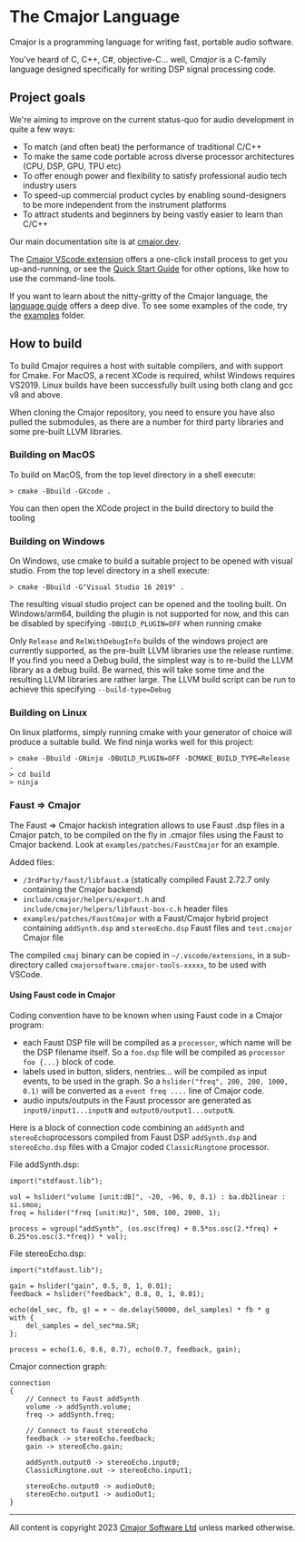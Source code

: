 # The Cmajor Language

Cmajor is a programming language for writing fast, portable audio software.

You've heard of C, C++, C#, objective-C... well, C*major* is a C-family language designed specifically for writing DSP signal processing code.

## Project goals

We're aiming to improve on the current status-quo for audio development in quite a few ways:

- To match (and often beat) the performance of traditional C/C++
- To make the same code portable across diverse processor architectures (CPU, DSP, GPU, TPU etc)
- To offer enough power and flexibility to satisfy professional audio tech industry users
- To speed-up commercial product cycles by enabling sound-designers to be more independent from the instrument platforms
- To attract students and beginners by being vastly easier to learn than C/C++

Our main documentation site is at [cmajor.dev](https://cmajor.dev).

The [Cmajor VScode extension](https://marketplace.visualstudio.com/items?itemName=CmajorSoftware.cmajor-tools) offers a one-click install process to get you up-and-running, or see the [Quick Start Guide](https://cmajor.dev/docs/GettingStarted) for other options, like how to use the command-line tools.

If you want to learn about the nitty-gritty of the Cmajor language, the [language guide](https://cmajor.dev/docs/LanguageReference) offers a deep dive. To see some examples of the code, try the [examples](./examples/patches) folder.

## How to build

To build Cmajor requires a host with suitable compilers, and with support for Cmake. For MacOS, a recent XCode is required, whilst Windows requires VS2019. Linux builds have been successfully built using both clang and gcc v8 and above.

When cloning the Cmajor repository, you need to ensure you have also pulled the submodules, as there are a number for third party libraries and some pre-built LLVM libraries.

### Building on MacOS

To build on MacOS, from the top level directory in a shell execute:

```
> cmake -Bbuild -GXcode .
```

You can then open the XCode project in the build directory to build the tooling

### Building on Windows

On Windows, use cmake to build a suitable project to be opened with visual studio. From the top level directory in a shell execute:

```
> cmake -Bbuild -G"Visual Studio 16 2019" .
```

The resulting visual studio project can be opened and the tooling built. On Windows/arm64, building the plugin is not supported for now, and this can be disabled by specifying `-DBUILD_PLUGIN=OFF` when running cmake

Only `Release` and `RelWithDebugInfo` builds of the windows project are currently supported, as the pre-built LLVM libraries use the release runtime. If you find you need a Debug build, the simplest way is to re-build the LLVM library as a debug build. Be warned, this will take some time and the resulting LLVM libraries are rather large. The LLVM build script can be run to achieve this specifying `--build-type=Debug`

### Building on Linux

On linux platforms, simply running cmake with your generator of choice will produce a suitable build. We find ninja works well for this project:

```
> cmake -Bbuild -GNinja -DBUILD_PLUGIN=OFF -DCMAKE_BUILD_TYPE=Release .
> cd build
> ninja
```

### Faust => Cmajor

The Faust => Cmajor hackish integration allows to use Faust .dsp files in a Cmajor patch, to be compiled on the fly in .cmajor files using the Faust to Cmajor backend. Look at `examples/patches/FaustCmajor` for an example.

Added files:

- `/3rdParty/faust/libfaust.a` (statically compiled Faust 2.72.7 only containing the Cmajor backend)
- `include/cmajor/helpers/export.h` and `include/cmajor/helpers/libfaust-box-c.h` header files
- `examples/patches/FaustCmajor` with a Faust/Cmajor hybrid project containing `addSynth.dsp` and `stereoEcho.dsp` Faust files and `test.cmajor` Cmajor file

The compiled `cmaj` binary can be copied in `~/.vscode/extensions`, in a sub-directory called `cmajorsoftware.cmajor-tools-xxxxx`, to be used with VSCode.

#### Using Faust code in Cmajor

Coding convention have to be known when using Faust code in a Cmajor program:

- each Faust DSP file will be compiled as a `processor`, which name will be the DSP filename itself. So a `foo.dsp` file will be compiled as `processor foo {...}` block of code.
- labels used in button, sliders, nentries... will be compiled as input events, to be used in the graph. So a `hslider("freq", 200, 200, 1000, 0.1)` will be converted as a `event freq ....` line of Cmajor code. 
- audio inputs/outputs in the Faust processor are generated as `input0/input1...inputN` and `output0/output1...outputN`.

Here is a block of connection code combining an `addSynth` and `stereoEcho`processors compiled from Faust DSP `addSynth.dsp` and `stereoEcho.dsp` files with a Cmajor coded `ClassicRingtone` processor.

File addSynth.dsp:

```
import("stdfaust.lib");

vol = hslider("volume [unit:dB]", -20, -96, 0, 0.1) : ba.db2linear : si.smoo;
freq = hslider("freq [unit:Hz]", 500, 100, 2000, 1);

process = vgroup("addSynth", (os.osc(freq) + 0.5*os.osc(2.*freq) + 0.25*os.osc(3.*freq)) * vol);
```

File stereoEcho.dsp:
```
import("stdfaust.lib");
    
gain = hslider("gain", 0.5, 0, 1, 0.01);
feedback = hslider("feedback", 0.8, 0, 1, 0.01);
 
echo(del_sec, fb, g) = + ~ de.delay(50000, del_samples) * fb * g
with {
    del_samples = del_sec*ma.SR;
};

process = echo(1.6, 0.6, 0.7), echo(0.7, feedback, gain);

```

Cmajor connection graph:

```
connection 
{
    // Connect to Faust addSynth
    volume -> addSynth.volume;
    freq -> addSynth.freq;

    // Connect to Faust stereoEcho
    feedback -> stereoEcho.feedback;
    gain -> stereoEcho.gain;

    addSynth.output0 -> stereoEcho.input0;
    ClassicRingtone.out -> stereoEcho.input1;

    stereoEcho.output0 -> audioOut0;
    stereoEcho.output1 -> audioOut1;
}
```
----

All content is copyright 2023 [Cmajor Software Ltd](https://cmajor.dev) unless marked otherwise.
